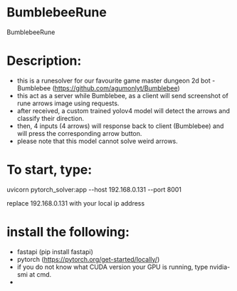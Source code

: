 # BumblebeeRune
BumblebeeRune

# Description:
- this is a runesolver for our favourite game master dungeon 2d bot - Bumblebee (https://github.com/agumonlyt/Bumblebee)
- this act as a server while Bumblebee, as a client will send screenshot of rune arrows image using requests. 
- after received, a custom trained yolov4 model will detect the arrows and classify their direction. 
- then, 4 inputs (4 arrows) will response back to client (Bumblebee) and will press the corresponding arrow button. 
- please note that this model cannot solve weird arrows. 

# To start, type:
uvicorn pytorch_solver:app --host 192.168.0.131 --port 8001

replace 192.168.0.131 with your local ip address

# install the following:
- fastapi (pip install fastapi)
- pytorch (https://pytorch.org/get-started/locally/)
- if you do not know what CUDA version your GPU is running, type nvidia-smi at cmd. 
- 